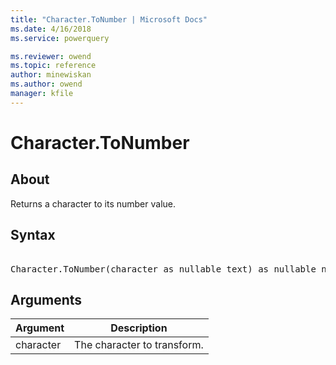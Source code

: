 ```yaml
---
title: "Character.ToNumber | Microsoft Docs"
ms.date: 4/16/2018
ms.service: powerquery

ms.reviewer: owend
ms.topic: reference
author: minewiskan
ms.author: owend
manager: kfile
---
```

# Character.ToNumber

  
## About  
Returns a character to its number value.  
  
## Syntax

<pre>  
Character.ToNumber(character as nullable text) as nullable number  
</pre>
  
## Arguments  
  
|Argument|Description|  
|------------|---------------|  
|character|The character to transform.|  
  
